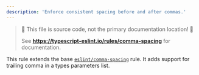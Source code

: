 ```yaml
---
description: 'Enforce consistent spacing before and after commas.'
---
```


> 🛑 This file is source code, not the primary documentation location! 🛑
>
> See **https://typescript-eslint.io/rules/comma-spacing** for documentation.

This rule extends the base [`eslint/comma-spacing`](https://eslint.org/docs/rules/comma-spacing) rule.
It adds support for trailing comma in a types parameters list.
